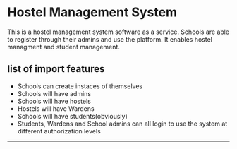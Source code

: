 # **Hostel Management System**

This is a hostel management system software as a service. Schools are able to register through their admins and use the platform. It enables hostel managment and student management.

## list of import features

* Schools can create instaces of themselves
* Schools will have admins
* Schools will have hostels
* Hostels will have Wardens
* Schools will have students(obviously)
* Students, Wardens and School admins can all login to use the system at different authorization levels

---
